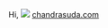 Hi, ![](https://user-images.githubusercontent.com/18350557/176309783-0785949b-9127-417c-8b55-ab5a4333674e.gif)
[chandrasuda.com](chandrasuda.com)
